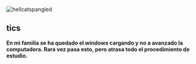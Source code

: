 ![hellcatspangled](https://user-images.githubusercontent.com/114273483/218565560-628bd0c8-91db-4caa-9829-6c1287d3b0de.png)

## __tics__
**En mi familia se ha quedado el windows cargando y no a avanzado la computadora. Rara vez pasa esto, pero atrasa todo el procedimiento de estudio.**
<!--
**hellcatspangled/hellcatspangled** is a ✨ _special_ ✨ repository because its `README.md` (this file) appears on your GitHub profile.

Here are some ideas to get you started:

- 🔭 I’m currently working on ...
- 🌱 I’m currently learning ...
- 👯 I’m looking to collaborate on ...
- 🤔 I’m looking for help with ...
- 💬 Ask me about ...
- 📫 How to reach me: ...
- 😄 Pronouns: ...
- ⚡ Fun fact: ...
-->
